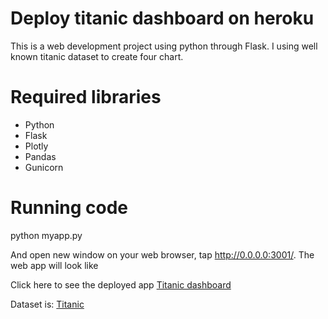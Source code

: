 # Deploy titanic dashboard on heroku
This is a web development project using python through Flask.
I using well known titanic dataset to create four chart.
# Required libraries
- Python
- Flask
- Plotly
- Pandas
- Gunicorn
# Running code
python myapp.py

And open new window on your web browser, tap http://0.0.0.0:3001/.
The web app will look like 




Click here to see the deployed app <a href=https://mc-titanic-dashboard.herokuapp.com/> Titanic dashboard </a>

Dataset is: <a href="https://www.kaggle.com/c/titanic"> Titanic </a>
